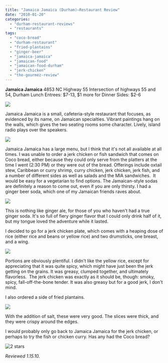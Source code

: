 ```yaml
---
title: "Jamaica Jamaica (Durham)—Restaurant Review"
date: "2010-01-20"
categories: 
  - "durham-restaurant-reviews"
  - "restaurants"
tags: 
  - "coco-bread"
  - "durham-restaurant"
  - "fried-plantains"
  - "ginger-beer"
  - "jamaica-jamaica"
  - "jamaican-food"
  - "jamaican-food-durham"
  - "jerk-chicken"
  - "the-gourmez-review"
---
```


**Jamaica Jamaica** 4853 NC Highway 55 Intersection of highways 55 and 54, Durham Lunch Entrees: $7-13, $1 more for Dinner Sides: $2-6

![](http://www.thegourmez.com/gourmez/photos/jamaicajamaica002.jpg)

Jamaica Jamaica is a small, cafeteria-style restaurant that focuses, as evidenced by its name, on Jamaican specialties. Vibrant paintings hang on the walls, which gives the two seating rooms some character. Lively, island radio plays over the speakers.

![](http://www.thegourmez.com/gourmez/photos/jamaicajamaica006.jpg)

Jamaica Jamaica has a large menu, but I think that it's not all available at all times. I was unable to order a jerk chicken or fish sandwich that comes on Coco bread, either because they could only serve from the platters at the time I went (2:30 PM) or they were out of the bread. Offerings include oxtail stew, Caribbean or curry shrimp, curry chicken, jerk chicken, jerk fish, and a number of different sides as well as salads and the MIA sandwiches.  It would be easy for a vegetarian to find options. The Jamaican-style sodas are definitely a reason to come out, even if you are only thirsty. I had a ginger beer soda, which one of my Jamaican friends raves about.

![](http://www.thegourmez.com/gourmez/photos/jamaicajamaica007.jpg)

This is nothing like ginger ale, for those of you who haven't had a true ginger soda. It's so full of fiery ginger flavor that I could only drink half of it, but my tongue loved the adventure while it lasted.

I decided to go for a jerk chicken plate, which comes with a heaping dose of rice (either rice and beans or yellow rice) and two drumsticks, one breast, and a wing.

![](http://www.thegourmez.com/gourmez/photos/jamaicajamaica003.jpg)

Portions are obviously plentiful. I didn't like the yellow rice, except for appreciating that it was quite spicy, which might have just been the jerk getting on the grains. It was greasy, clumped together, and ultimately flavorless.  The jerk chicken was exactly as it should be, though: smoky, spicy, fall-off-the-bone tender. It was also greasy but for a good jerk, I don't mind.

I also ordered a side of fried plantains.

![](http://www.thegourmez.com/gourmez/photos/jamaicajamaica005.jpg)

With the addition of salt, these were very good. The slices were thick, and they were crispy around the edges.

I would probably only go back to Jamaica Jamaica for the jerk chicken, or perhaps to try the fish or chicken curry. Has any had the Coco bread?

![2 stars](http://s3.amazonaws.com/thegourmez-wpmedia/2009/02/rating_chicken11.gif "rating_chicken11")

_Reviewed 1.15.10._
